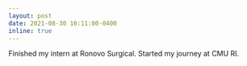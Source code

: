 ```yaml
---
layout: post
date: 2021-08-30 16:11:00-0400
inline: true
---
```


Finished my intern at Ronovo Surgical. Started my journey at CMU RI.